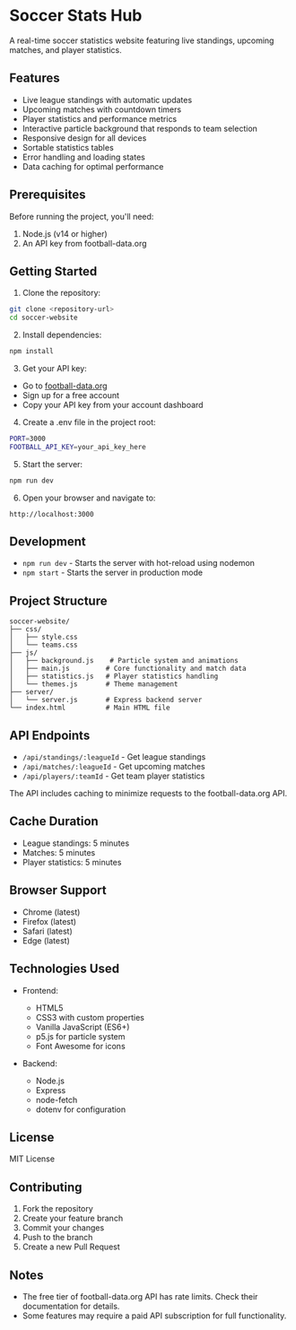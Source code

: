 # Soccer Stats Hub

A real-time soccer statistics website featuring live standings, upcoming matches, and player statistics.

## Features

- Live league standings with automatic updates
- Upcoming matches with countdown timers
- Player statistics and performance metrics
- Interactive particle background that responds to team selection
- Responsive design for all devices
- Sortable statistics tables
- Error handling and loading states
- Data caching for optimal performance

## Prerequisites

Before running the project, you'll need:

1. Node.js (v14 or higher)
2. An API key from football-data.org

## Getting Started

1. Clone the repository:
```bash
git clone <repository-url>
cd soccer-website
```

2. Install dependencies:
```bash
npm install
```

3. Get your API key:
- Go to [football-data.org](https://www.football-data.org/)
- Sign up for a free account
- Copy your API key from your account dashboard

4. Create a .env file in the project root:
```bash
PORT=3000
FOOTBALL_API_KEY=your_api_key_here
```

5. Start the server:
```bash
npm run dev
```

6. Open your browser and navigate to:
```
http://localhost:3000
```

## Development

- `npm run dev` - Starts the server with hot-reload using nodemon
- `npm start` - Starts the server in production mode

## Project Structure

```
soccer-website/
├── css/
│   ├── style.css
│   └── teams.css
├── js/
│   ├── background.js    # Particle system and animations
│   ├── main.js         # Core functionality and match data
│   ├── statistics.js   # Player statistics handling
│   └── themes.js       # Theme management
├── server/
│   └── server.js       # Express backend server
└── index.html          # Main HTML file
```

## API Endpoints

- `/api/standings/:leagueId` - Get league standings
- `/api/matches/:leagueId` - Get upcoming matches
- `/api/players/:teamId` - Get team player statistics

The API includes caching to minimize requests to the football-data.org API.

## Cache Duration

- League standings: 5 minutes
- Matches: 5 minutes
- Player statistics: 5 minutes

## Browser Support

- Chrome (latest)
- Firefox (latest)
- Safari (latest)
- Edge (latest)

## Technologies Used

- Frontend:
  - HTML5
  - CSS3 with custom properties
  - Vanilla JavaScript (ES6+)
  - p5.js for particle system
  - Font Awesome for icons

- Backend:
  - Node.js
  - Express
  - node-fetch
  - dotenv for configuration

## License

MIT License

## Contributing

1. Fork the repository
2. Create your feature branch
3. Commit your changes
4. Push to the branch
5. Create a new Pull Request

## Notes

- The free tier of football-data.org API has rate limits. Check their documentation for details.
- Some features may require a paid API subscription for full functionality.

